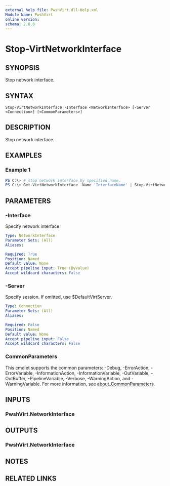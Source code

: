 ```yaml
---
external help file: PwshVirt.dll-Help.xml
Module Name: PwshVirt
online version:
schema: 2.0.0
---
```


# Stop-VirtNetworkInterface

## SYNOPSIS
Stop network interface.

## SYNTAX

```
Stop-VirtNetworkInterface -Interface <NetworkInterface> [-Server <Connection>] [<CommonParameters>]
```

## DESCRIPTION
Stop network interface.

## EXAMPLES

### Example 1
```powershell
PS C:\> # stop network interface by specified name.
PS C:\> Get-VirtNetworkInterface -Name 'InterfaceName' | Stop-VirtNetworkInterface
```

## PARAMETERS

### -Interface
Specify network interface.

```yaml
Type: NetworkInterface
Parameter Sets: (All)
Aliases:

Required: True
Position: Named
Default value: None
Accept pipeline input: True (ByValue)
Accept wildcard characters: False
```

### -Server
Specify session.
If omitted, use $DefaultVirtServer.

```yaml
Type: Connection
Parameter Sets: (All)
Aliases:

Required: False
Position: Named
Default value: None
Accept pipeline input: False
Accept wildcard characters: False
```

### CommonParameters
This cmdlet supports the common parameters: -Debug, -ErrorAction, -ErrorVariable, -InformationAction, -InformationVariable, -OutVariable, -OutBuffer, -PipelineVariable, -Verbose, -WarningAction, and -WarningVariable. For more information, see [about_CommonParameters](http://go.microsoft.com/fwlink/?LinkID=113216).

## INPUTS

### PwshVirt.NetworkInterface

## OUTPUTS

### PwshVirt.NetworkInterface

## NOTES

## RELATED LINKS
